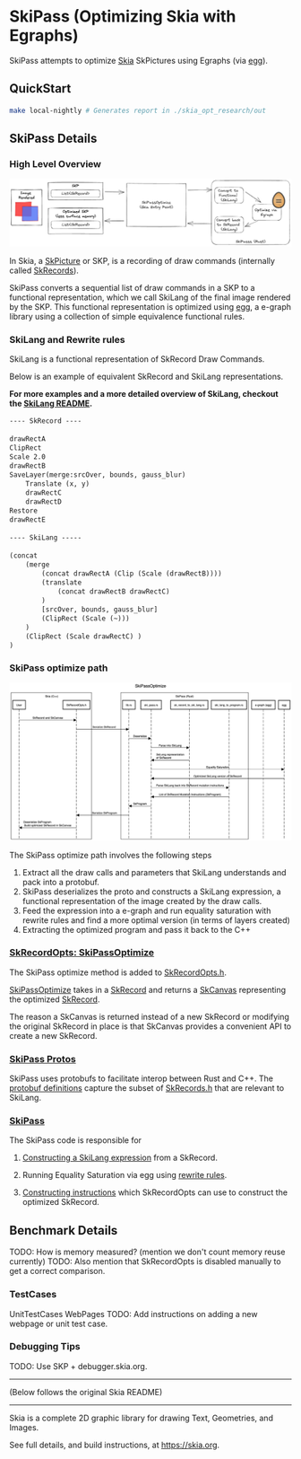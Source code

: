 # SkiPass (Optimizing Skia with Egraphs)

SkiPass attempts to optimize [Skia](https://skia.org) SkPictures using Egraphs (via [egg](https://egraphs-good.github.io/)).

## QuickStart

```bash
make local-nightly # Generates report in ./skia_opt_research/out
```


## SkiPass Details 

### High Level Overview

![image](./skia_opt_research/docs/overview.png)

In Skia, a [SkPicture](https://api.skia.org/classSkPicture.html) or SKP, is a recording of draw commands (internally called [SkRecords](https://source.chromium.org/chromium/chromium/src/+/main:third_party/skia/src/core/SkRecords.h?q=SkRecords&ss=chromium)).

SkiPass converts a sequential list of draw commands in a SKP to a functional representation, which we call SkiLang of the final image rendered by the SKP. This functional representation is optimized using [egg](https://github.com/egraphs-good/egg), a e-graph library using a collection of simple equivalence functional rules. 


### SkiLang and Rewrite rules

SkiLang is a functional representation of SkRecord Draw Commands. 

Below is an example of equivalent SkRecord and SkiLang representations. 

**For more examples and a more detailed overview of SkiLang, checkout the [SkiLang README](SkiLang.md).**

```
---- SkRecord ----

drawRectA
ClipRect
Scale 2.0
drawRectB
SaveLayer(merge:srcOver, bounds, gauss_blur)
	Translate (x, y)
	drawRectC
	drawRectD
Restore
drawRectE

---- SkiLang -----

(concat
	(merge
		(concat drawRectA (Clip (Scale (drawRectB))))
		(translate
			(concat drawRectB drawRectC)
		)
		[srcOver, bounds, gauss_blur]
		(ClipRect (Scale (~)))
	)
	(ClipRect (Scale drawRectC) )
)
```




### SkiPass optimize path

![image](./skia_opt_research/docs/SkiPassOptimize.png)

The SkiPass optimize path involves the following steps

1. Extract all the draw calls and parameters that SkiLang understands and pack into a protobuf.
2. SkiPass deserializes the proto and constructs a SkiLang expression, a functional representation of the image created by the draw calls.
3. Feed the expression into a e-graph and run equality saturation with rewrite rules and find a more optimal version (in terms of layers created) 
4. Extracting the optimized program and pass it back to the C++

### [SkRecordOpts: SkiPassOptimize](src/core/SkRecordOpts.h)
The SkiPass optimize method is added to [SkRecordOpts.h](src/core/SkRecordOpts.h). 

[SkiPassOptimize](src/core/SkRecordOpts.h) takes in a [SkRecord](src/core/SkRecord.h) and returns a [SkCanvas](include/core/SkCanvas.h) representing the optimized [SkRecord](src/core/SkRecord.h). 

The reason a SkCanvas is returned instead of a new SkRecord or modifying the original SkRecord in place is that SkCanvas provides a convenient API to create a new SkRecord.

### [SkiPass Protos](skia_opt_research/protos/ski_pass.proto)
SkiPass uses protobufs to facilitate interop between Rust and C++. The [protobuf definitions](skia_opt_research/protos/ski_pass.proto) capture the subset of [SkRecords.h](src/core/SkRecords.h) that are relevant to SkiLang.

### [SkiPass](skia_opt_research/SkiPass/)

The SkiPass code is responsible for

1. [Constructing a SkiLang expression](skia_opt_reserach/SkiPass/sk_record_to_ski_lang.rs) from a SkRecord. 
2. Running Equality Saturation via egg using [rewrite rules](skia_opt_research/SkiPass/ski_lang_rules.rs).

3. [Constructing instructions](skia_opt_research/ski_lang_to_program.rs) which SkRecordOpts can use to construct the optimized SkRecord.


## Benchmark Details

TODO: How is memory measured? (mention we don't count memory reuse currently)
TODO: Also mention that SkRecordOpts is disabled manually to get a correct comparison.

### TestCases

UnitTestCases
WebPages
TODO: Add instructions on adding a new webpage or unit test case.

### Debugging Tips

TODO: Use SKP + debugger.skia.org.


-------------
(Below follows the original Skia README)

--------

Skia is a complete 2D graphic library for drawing Text, Geometries, and Images.

See full details, and build instructions, at https://skia.org.
